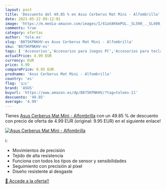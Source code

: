 ```yaml
---
layout: post
title: 'Descuento del 49.85 % en Asus Cerberus Mat Mini - Alfombrilla'
date: 2021-05-22 09:12:01
image: 'https://m.media-amazon.com/images/I/41aVAK6mPUL._SL500_._SL400_.jpg'
comments: true
category: ofertas
author: 'tole.es'
slug: 'B075KPNKHV-es Asus Cerberus Mat Mini - Alfombrilla'
sku: 'B075KPNKHV-es'
tags: [ 'Accesorios','Accesorios para Juegos PC','Accesorios para teclados y ratones','Alfrombrillas de ratón para gamers para PC','Informática','Juegos y Accesorios para PC','Teclados, ratones y periféricos de entrada','Videojuegos','asus', ]
actualPrice: 4.99 EUR
currency: EUR
price: 4.99
comparePrice: 9.95 EUR
prodname: 'Asus Cerberus Mat Mini - Alfombrilla'
country: 'es'
flag: '🇪🇸'
brand: 'ASUS'
buyurl: 'https://www.amazon.es/dp/B075KPNKHV/?tag=tolees-21'
descuento: '49.85'
average: '4.99'
---
```


Tienes [Asus Cerberus Mat Mini - Alfombrilla](https://www.amazon.es/dp/B075KPNKHV/?tag=tolees-21) con un 49.85 % de descuento con precio de oferta de 4.99 EUR (original: 9.95 EUR) en el siguiente enlace!

[![Asus Cerberus Mat Mini - Alfombrilla](https://m.media-amazon.com/images/I/41aVAK6mPUL._SL500_._SL400_.jpg)](https://www.amazon.es/dp/B075KPNKHV/?tag=tolees-21)

ℹ️:

- Movimientos de precisión
- Tejido de alta resistencia
- Funciona con todos los tipos de sensor y sensibilidades
- Seguimiento con precisión al píxel
- Diseño resistente al desgaste

[🛒 Accede a la oferta!!](https://www.amazon.es/dp/B075KPNKHV/?tag=tolees-21)

